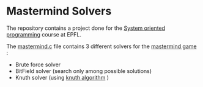 # Mastermind Solvers

The repository contains a project done for the [System oriented programming](http://edu.epfl.ch/coursebook/en/system-oriented-programming-CS-207) course at EPFL. 

The [mastermind.c](mastermind.c) file contains 3 different solvers for the [mastermind game](https://en.wikipedia.org/wiki/Mastermind_(board_game)) : 
* Brute force solver
* BitField solver (search only among possible solutions)
* Knuth solver (using [knuth algorithm](https://www.cs.uni.edu/~wallingf/teaching/cs3530/resources/knuth-mastermind.pdf) )

